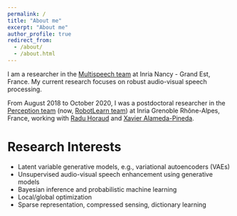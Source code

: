 ```yaml
---
permalink: /
title: "About me"
excerpt: "About me"
author_profile: true
redirect_from: 
  - /about/
  - /about.html
---
```


I am a researcher in the [Multispeech team](https://team.inria.fr/multispeech/) at Inria Nancy - Grand Est, France. My current research focuses on robust audio-visual speech processing.

From August 2018 to October 2020, I was a postdoctoral researcher in the [Perception team](https://team.inria.fr/perception/) (now, [RobotLearn team](https://team.inria.fr/robotlearn/)) at Inria Grenoble Rhône-Alpes, France, working with [Radu Horaud](https://team.inria.fr/perception/team-members/radu-patrice-horaud/) and [Xavier Alameda-Pineda](http://xavirema.eu/). 

Research Interests
======
* Latent variable generative models, e.g., variational autoencoders (VAEs)
* Unsupervised audio-visual speech enhancement using generative models
* Bayesian inference and probabilistic machine learning
* Local/global optimization
* Sparse representation, compressed sensing, dictionary learning
